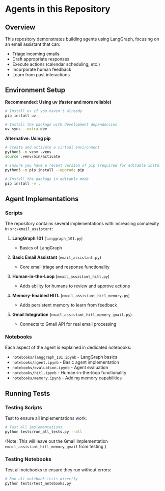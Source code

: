 # Agents in this Repository

## Overview

This repository demonstrates building agents using LangGraph, focusing on an email assistant that can:
- Triage incoming emails
- Draft appropriate responses
- Execute actions (calendar scheduling, etc.)
- Incorporate human feedback
- Learn from past interactions


## Environment Setup

**Recommended: Using uv (faster and more reliable)**

```bash
# Install uv if you haven't already
pip install uv

# Install the package with development dependencies
uv sync --extra dev
```

**Alternative: Using pip**

```bash
# Create and activate a virtual environment
python3 -m venv .venv
source .venv/bin/activate

# Ensure you have a recent version of pip (required for editable installs with pyproject.toml)
python3 -m pip install --upgrade pip

# Install the package in editable mode
pip install -e .
```

## Agent Implementations

### Scripts 

The repository contains several implementations with increasing complexity in `src/email_assistant`:

1. **LangGraph 101** (`langgraph_101.py`)
   - Basics of LangGraph 

2. **Basic Email Assistant** (`email_assistant.py`)
   - Core email triage and response functionality

3. **Human-in-the-Loop** (`email_assistant_hitl.py`) 
   - Adds ability for humans to review and approve actions

4. **Memory-Enabled HITL** (`email_assistant_hitl_memory.py`)
   - Adds persistent memory to learn from feedback

5. **Gmail Integration** (`email_assistant_hitl_memory_gmail.py`)
   - Connects to Gmail API for real email processing

### Notebooks

Each aspect of the agent is explained in dedicated notebooks:
- `notebooks/langgraph_101.ipynb` - LangGraph basics
- `notebooks/agent.ipynb` - Basic agent implementation
- `notebooks/evaluation.ipynb` - Agent evaluation
- `notebooks/hitl.ipynb` - Human-in-the-loop functionality
- `notebooks/memory.ipynb` - Adding memory capabilities

## Running Tests

### Testing Scripts

Test to ensure all implementations work:

```bash
# Test all implementations
python tests/run_all_tests.py --all
```

(Note: This will leave out the Gmail implementation `email_assistant_hitl_memory_gmail` from testing.)

### Testing Notebooks

Test all notebooks to ensure they run without errors:

```bash
# Run all notebook tests directly
python tests/test_notebooks.py
```

